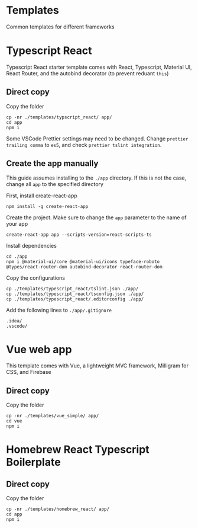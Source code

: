 # Templates
Common templates for different frameworks

# Typescript React
Typescript React starter template comes with React, Typescript, Material UI, React Router, and the autobind decorator (to prevent reduant `this`)

## Direct copy
Copy the folder
```shell
cp -nr ./templates/typscript_react/ app/
cd app
npm i
```

Some VSCode Prettier settings may need to be changed. Change `prettier trailing comma` to `es5`, and check `prettier tslint integration`.

## Create the app manually
This guide assumes installing to the `./app` directory. If this is not the case, change all `app` to the specified directory

First, install create-react-app
```shell
npm install -g create-react-app
```

Create the project. Make sure to change the `app` parameter to the name of your app
```shell
create-react-app app --scripts-version=react-scripts-ts
```

Install dependencies
```shell
cd ./app
npm i @material-ui/core @material-ui/icons typeface-roboto @types/react-router-dom autobind-decorator react-router-dom
```

Copy the configurations
```shell
cp ./templates/typescript_react/tslint.json ./app/
cp ./templates/typescript_react/tsconfig.json ./app/
cp ./templates/typescript_react/.editorconfig ./app/
```

Add the following lines to `./app/.gitignore`
```
.idea/
.vscode/
```

# Vue web app
This template comes with Vue, a lightweight MVC framework, Milligram for CSS, and Firebase

## Direct copy
Copy the folder
```shell
cp -nr ./templates/vue_simple/ app/
cd vue
npm i
```

# Homebrew React Typescript Boilerplate

## Direct copy
Copy the folder
```shell
cp -nr ./templates/homebrew_react/ app/
cd app
npm i
```
